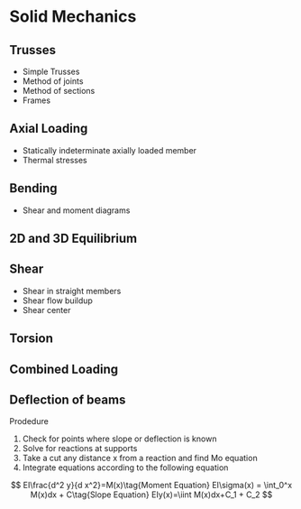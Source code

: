 # Solid Mechanics

## Trusses

- Simple Trusses
- Method of joints
- Method of sections
- Frames

## Axial Loading

- Statically indeterminate axially loaded member
- Thermal stresses

## Bending

- Shear and moment diagrams

## 2D and 3D Equilibrium

## Shear

- Shear in straight members
- Shear flow buildup
- Shear center

## Torsion

## Combined Loading

## Deflection of beams

Prodedure

1. Check for points where slope or deflection is known
2. Solve for reactions at supports
3. Take a cut any distance x from a reaction and find Mo equation
4. Integrate equations according to the following equation

$$
EI\frac{d^2 y}{d x^2}=M(x)\tag{Moment Equation}
EI\sigma(x) = \int_0^x M(x)dx + C\tag{Slope Equation}
EIy(x)=\iint M(x)dx+C_1 + C_2
$$
